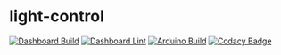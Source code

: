 # light-control

[![Dashboard Build](https://github.com/GHOSCHT/light-control/workflows/Dashboard%20Build/badge.svg)](https://github.com/GHOSCHT/light-control/actions?query=workflow%3A%22Dashboard+Build%22)
[![Dashboard Lint](https://github.com/GHOSCHT/light-control/workflows/Dashboard%20Lint/badge.svg)](https://github.com/GHOSCHT/light-control/actions?query=workflow%3A%22Dashboard+Lint%22)
[![Arduino Build](https://github.com/GHOSCHT/light-control/workflows/Arduino%20Build/badge.svg)](https://github.com/GHOSCHT/light-control/actions?query=workflow%3A%22Arduino+Build%22)
[![Codacy Badge](https://app.codacy.com/project/badge/Grade/a9b402f8172d416db53b7dd282133094)](https://www.codacy.com/manual/GHOSCHT/light-control?utm_source=github.com&amp;utm_medium=referral&amp;utm_content=GHOSCHT/light-control&amp;utm_campaign=Badge_Grade)
